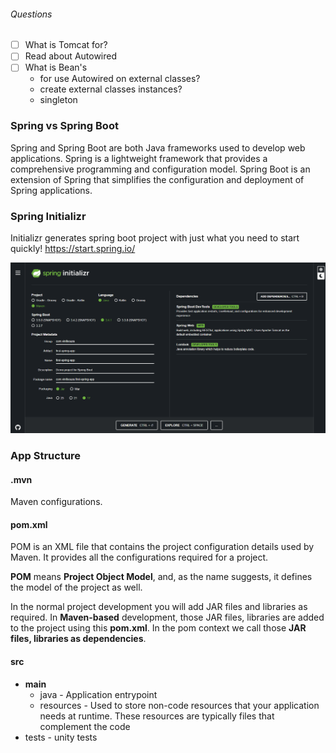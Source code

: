 ###### Questions

- [ ] What is Tomcat for?
- [ ] Read about Autowired
- [ ] What is Bean's 
	- for use Autowired on external classes?
	- create external classes instances?
	- singleton

### Spring vs Spring Boot

Spring and Spring Boot are both Java frameworks used to develop web applications. Spring is a lightweight framework that provides a comprehensive programming and configuration model. Spring Boot is an extension of Spring that simplifies the configuration and deployment of Spring applications.

### Spring Initializr
Initializr generates spring boot project with just what you need to start quickly!
https://start.spring.io/

![spring initializr](./spring-initializr.png)


### App Structure

#### .mvn
Maven configurations.

#### **pom.xml**
POM is an XML file that contains the project configuration details used by Maven. It provides all the configurations required for a project.

**POM** means **Project Object Model**, and, as the name suggests, it defines the model of the project as well.

In the normal project development you will add JAR files and libraries as required. In **Maven-based** development, those JAR files, libraries are added to the project using this **pom.xml**. In the pom context we call those **JAR files, libraries as dependencies**.

#### src

- **main**
	- java - Application entrypoint
	- resources - Used to store non-code resources that your application needs at runtime. These resources are typically files that complement the code
- tests - unity tests